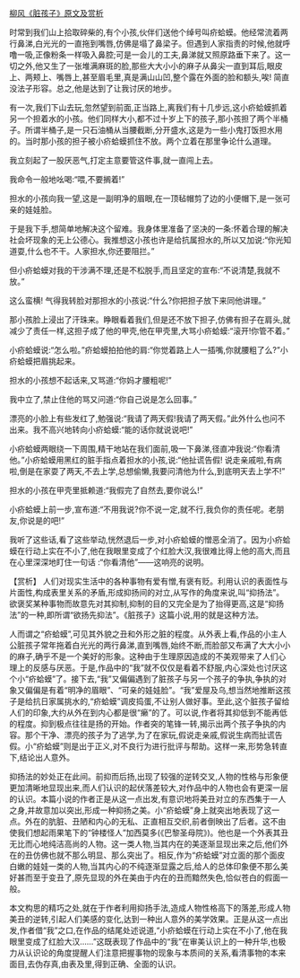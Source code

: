 [柳风《脏孩子》原文及赏析](https://www.vrrw.net/wx/15004.html)

时常到我们山上拾取碎柴的,有个小孩,伙伴们送他个绰号叫疥蛤蟆。他经常流着两行鼻涕,白光光的一直拖到嘴唇,仿佛是塌了鼻梁子。但遇到人家指责的时候,他就呼噜一吸,正像粉条一样吸入鼻腔;可是一会儿的工夫,鼻涕就又照原路垂下来了。这一切之外,他又生了一张堆满麻斑的脸,那些大大小小的麻子从鼻尖一直到耳后,眼皮上、两颊上、嘴唇上,甚至眉毛里,真是满山山凹,整个露在外面的脸和额头,唉! 简直没法子形容。总之,他是达到了让我讨厌的地步。

有一次,我们下山去玩,忽然望到前面,正当路上,离我们有十几步远,这小疥蛤蟆抓着另一个担着水的小孩。他们同样大小,都不过十岁上下的孩子,那小孩担了两个半桶子。所谓半桶子,是一只石油桶从当腰截断,分开盛水,这是为一些小鬼打饭担水用的。当时那小孩的担子被小疥蛤蟆抓住不放。两个立着在那里争论什么道理。

我立刻起了一股厌恶气,打定主意要管这件事,就一直闯上去。

我命令一般地吆喝:“喂,不要搁着!”

担水的小孩向我一望,这是一副明净的眉眼,在一顶毡帽剪了边的小便帽下,是一张可亲的娃娃脸。

于是我下手,想简单地解决这个留难。我身体里准备了坚决的一条:怀着合理的解决社会坏现象的无上公德心。我推想这小孩也许是给抗属担水的,所以又加说:“你光知道耍,什么也不干。人家担水,你还要阻拦。”

但小疥蛤蟆对我的干涉满不理,还是不松脱手,而且坚定的宣布:“不说清楚,我就不放。”

这么蛮横! 气得我转脸对那担水的小孩说:“什么?你把担子放下来同他讲理。”

那小孩脸上浸出了汗珠来。睁眼看着我们,但是还不放下担子,仿佛有担子在肩头,就减少了责任一样,这担子成了他的甲壳,他在甲壳里,大骂小疥蛤蟆:“滚开!你管不着。”

小疥蛤蟆说:“怎么啦。”疥蛤蟆拍拍他的肩:“你觉着路上人一插嘴,你就腰粗了么?”小疥蛤蟆把眉挑起来。

担水的小孩想不起话来,又骂道:“你妈才腰粗呢!”

我中立了,禁止住他的骂又问道:“你自己说是怎么回事。”

漂亮的小脸上有些发红了,勉强说:“我请了两天假!我请了两天假。”此外什么也问不出来。我不高兴地转向小疥蛤蟆:“能的话你就说说吧!”

小疥蛤蟆两眼绕一下周围,精干地站在我们面前,吸一下鼻涕,径直冲我说:“你看清他。”小疥蛤蟆用黑红的脏手指点着担水的小孩,说:“他扯谎告假! 说走亲戚啦,有病啦,倒是在家耍了两天,不去上学,总想偷懒,我要问清他为什么,到底明天去上学不!”

担水的小孩在甲壳里抵赖道:“我假完了自然去,要你说么!”

小疥蛤蟆上前一步,宣布道:“不用我说?你不说一定,就不行,我负你的责任呢。老朋友,你说是的吧!”

我听了这些话,看了这些举动,恍然退后一步,对小疥蛤蟆的憎恶全消了。因为小疥蛤蟆在行动上实在不小了,他在我眼里变成了个红脸大汉,我很难比得上他的高大,而且在心里深深地盯住一句话 :“你看清他”——这响亮的说明。



【赏析】 人们对现实生活中的各种事物有爱有憎,有褒有贬。利用认识的表面性与片面性,构成表里关系的矛盾,形成抑扬间的对立,从写作的角度来说,叫“抑扬法”。欲褒奖某种事物而故意先对其抑制,抑制的目的又完全是为了抬得更高,这是“抑扬法”的一种,即所谓“欲扬先抑法”。《脏孩子》这篇小说,用的就是这种方法。

人而谓之“疥蛤蟆”,可见其外貌之丑和外形之脏的程度。从外表上看,作品的小主人公脏孩子常年拖着白光光的两行鼻涕,直到嘴唇,始终不断,而脸部又布满了大大小小的麻子,确乎不是一个美好的形象。这种由于生理原因造成的不美观带来了人们心理上的反感与厌恶。于是,作品中的“我”就不仅仅是看着不舒服,内心深处也讨厌这个小“疥蛤蟆”了。接下去,“我”又偏偏遇到了脏孩子与另一个孩子的争执,争执的对象又偏偏是有着“明净的眉眼”、“可亲的娃娃脸”。“我”爱屋及乌,想当然地推断这孩子是给抗日家属挑水的,“疥蛤蟆”调皮捣蛋,不让别人做好事。至此,这个脏孩子留给人们的印象,大约从外在到内心都是很“癞”的了。可以说,作者将其抑低到不能再低的程度。抑到极点往往是扬的开始。作者突的笔锋一转,揭示出两个孩子争执的内容。那个干净、漂亮的孩子为了逃学,为了在家玩,假说走亲戚,假说生病而扯谎告假。小“疥蛤蟆”则是出于正义,对不良行为进行批评与帮助。这样一来,形势急转直下,结论出人意外。

抑扬法的妙处正在此间。前抑而后扬,出现了较强的逆转交叉,人物的性格与形象便更加清晰地显现出来,而人们认识的起伏落差较大,对作品中的人物也会有更深一层的认识。本篇小说的作者正是从这一点出发,有意识地将美丑对立的东西集于一人之身,并故意加以突出,形成一种抑扬之美。小“疥蛤蟆”身上就突出地表现了这一点。外在的肮脏、丑陋和内心的无私、正直相互交织,前者倒映出了后者。这不由使我们想起雨果笔下的“钟楼怪人”加西莫多(《巴黎圣母院》)。他也是一个外表其丑无比而心地纯洁高尚的人物。这一类人物,当其内在的美逐渐显现出来之后,他们外在的丑仿佛也就不那么明显、那么突出了。相反,作为“疥蛤蟆”对立面的那个面皮白嫩的娃娃一类的人物,当其内心的不纯逐渐显露之后,给人的总体印象便不那么美好甚而至于变丑了,原先显现的外在美由于内在的丑而黯然失色,恰似苍白的假面一般。

本文构思的精巧之处,就在于作者利用抑扬手法,造成人物性格高下的落差,形成人物美丑的逆转,引起人们美感的变化,达到一种出人意外的美学效果。正是从这一点出发,作者借“我”之口,在作品的结尾处述说道,“小疥蛤蟆在行动上实在不小了,他在我眼里变成了红脸大汉……”这既表现了作品中的“我”在审美认识上的一种升华,也极力从认识论的角度提醒人们注意把握事物的现象与本质间的关系,看清事物的本来面目,去伪存真,由表及里,得到正确、全面的认识。

